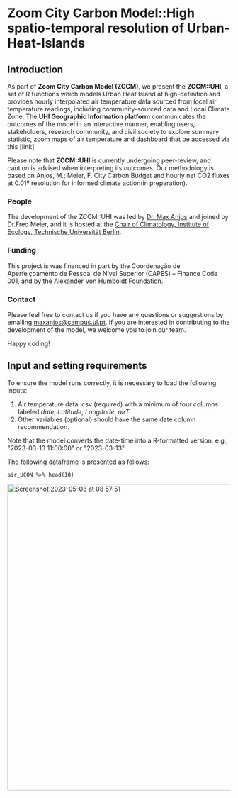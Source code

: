 # Zoom City Carbon Model::High spatio-temporal resolution of Urban-Heat-Islands

## Introduction

As part of **Zoom City Carbon Model (ZCCM)**, we present the **ZCCM::UHI**, a set of R functions which models Urban Heat Island at high-definition and provides hourly interpolated air temperature data sourced from local air temperature readings, including community-sourced data and Local Climate Zone. The **UHI Geographic Information platform** communicates the outcomes of the model in an interactive manner, enabling users, stakeholders, research community, and civil society to explore summary statistic, zoom maps of air temperature and dashboard that be accessed via this [link]

Please note that **ZCCM::UHI** is currently undergoing peer-review, and caution is advised when interpreting its outcomes. Our methodology is based on Anjos, M.; Meier, F. City Carbon Budget and hourly net CO2 fluxes at 0.01º resolution for informed climate action(in preparation).

### People

The development of the ZCCM::UHI was led by [Dr. Max Anjos](https://www.researchgate.net/profile/Max-Anjos/research) and joined by Dr.Fred Meier, and it is hosted at the [Chair of Climatology, Institute of Ecology, Technische Universität Berlin](https://www.klima.tu-berlin.de/index.php?show=home_start&lan=en).

### Funding

This project is was financed in part by the Coordenação de Aperfeiçoamento de Pessoal de Nível Superior (CAPES) – Finance Code 001, and by the Alexander Von Humboldt Foundation.

### Contact

Please feel free to contact us if you have any questions or suggestions by emailing [maxanjos\@campus.ul.pt](mailto:maxanjos@campus.ul.pt). If you are interested in contributing to the development of the model, we welcome you to join our team.

Happy coding!

## Input and setting requirements

To ensure the model runs correctly, it is necessary to load the following inputs:

1.  Air temperature data .csv (required) with a minimum of four columns labeled *date*, *Latitude*, *Longitude*, *airT*. 
2.  Other variables (optional) should have the same date column recommendation.

Note that the model converts the date-time into a R-formatted version, e.g., "2023-03-13 11:00:00" or "2023-03-13".

The following dataframe is presented as follows:

```{r setup, include=TRUE}
air_UCON %>% head(10)
```
<img width="691" alt="Screenshot 2023-05-03 at 08 57 51" src="https://user-images.githubusercontent.com/94705218/235909499-82427b94-5f35-4e58-b08b-0418d6fb4f44.png">


